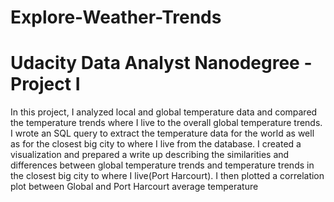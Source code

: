 # Explore-Weather-Trends
# Udacity Data Analyst Nanodegree  - Project I
In this project, I analyzed local and global temperature data and compared the temperature trends where I live to the overall global temperature trends.
I wrote an SQL query to extract the temperature data for the world as well as for the closest big city to where I live from the database.
I created a visualization and prepared a write up describing the similarities and differences between global temperature trends and temperature trends in the closest big city to where I live(Port Harcourt).
I then plotted a correlation plot between Global and Port Harcourt average temperature 

